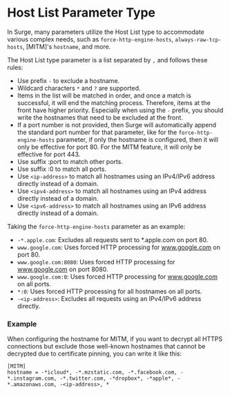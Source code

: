 Host List Parameter Type
========================

In Surge, many parameters utilize the Host List type to accommodate various complex needs, such as `force-http-engine-hosts`, `always-raw-tcp-hosts`, \[MITM\]'s `hostname`, and more.

The Host List type parameter is a list separated by `,` and follows these rules:

*   Use prefix `-` to exclude a hostname.
*   Wildcard characters `*` and `?` are supported.
*   Items in the list will be matched in order, and once a match is successful, it will end the matching process. Therefore, items at the front have higher priority. Especially when using the `-` prefix, you should write the hostnames that need to be excluded at the front.
*   If a port number is not provided, then Surge will automatically append the standard port number for that parameter, like for the `force-http-engine-hosts` parameter, if only the hostname is configured, then it will only be effective for port 80. For the MITM feature, it will only be effective for port 443.
*   Use suffix :port to match other ports.
*   Use suffix :0 to match all ports.
*   Use `<ip-address>` to match all hostnames using an IPv4/IPv6 address directly instead of a domain.
*   Use `<ipv4-address>` to match all hostnames using an IPv4 address directly instead of a domain.
*   Use `<ipv6-address>` to match all hostnames using an IPv6 address directly instead of a domain.

Taking the `force-http-engine-hosts` parameter as an example:

*   `-*.apple.com`: Excludes all requests sent to \*.apple.com on port 80.
*   `www.google.com`: Uses forced HTTP processing for www.google.com on port 80.
*   `www.google.com:8080`: Uses forced HTTP processing for www.google.com on port 8080.
*   `www.google.com:0`: Uses forced HTTP processing for www.google.com on all ports.
*   `*:0`: Uses forced HTTP processing for all hostnames on all ports.
*   `-<ip-address>`: Excludes all requests using an IPv4/IPv6 address directly.

### Example

When configuring the hostname for MITM, if you want to decrypt all HTTPS connections but exclude those well-known hostnames that cannot be decrypted due to certificate pinning, you can write it like this:

```
[MITM]
hostname = -*icloud*, -*.mzstatic.com, -*.facebook.com, -*.instagram.com, -*.twitter.com, -*dropbox*, -*apple*, -*.amazonaws.com, -<ip-address>, *
```